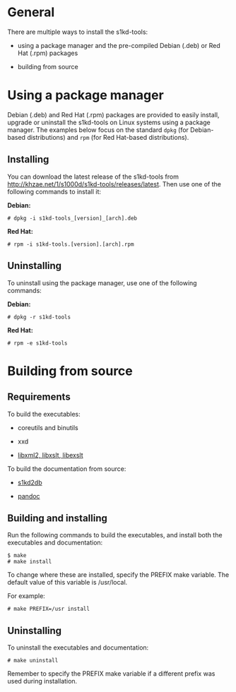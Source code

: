 General
=======

There are multiple ways to install the s1kd-tools:

-   using a package manager and the pre-compiled Debian (.deb) or Red
    Hat (.rpm) packages

-   building from source

Using a package manager
=======================

Debian (.deb) and Red Hat (.rpm) packages are provided to easily
install, upgrade or uninstall the s1kd-tools on Linux systems using a
package manager. The examples below focus on the standard `dpkg` (for
Debian-based distributions) and `rpm` (for Red Hat-based distributions).

Installing
----------

You can download the latest release of the s1kd-tools from
<http://khzae.net/1/s1000d/s1kd-tools/releases/latest>. Then use one of
the following commands to install it:

**Debian:**

    # dpkg -i s1kd-tools_[version]_[arch].deb

**Red Hat:**

    # rpm -i s1kd-tools.[version].[arch].rpm

Uninstalling
------------

To uninstall using the package manager, use one of the following
commands:

**Debian:**

    # dpkg -r s1kd-tools

**Red Hat:**

    # rpm -e s1kd-tools

Building from source
====================

Requirements
------------

To build the executables:

-   coreutils and binutils

-   xxd

-   [libxml2, libxslt, libexslt](http://xmlsoft.org)

To build the documentation from source:

-   [s1kd2db](http://github.com/kibook/s1kd2db)

-   [pandoc](https://pandoc.org/)

Building and installing
-----------------------

Run the following commands to build the executables, and install both
the executables and documentation:

    $ make
    # make install

To change where these are installed, specify the PREFIX make variable.
The default value of this variable is /usr/local.

For example:

    # make PREFIX=/usr install

Uninstalling
------------

To uninstall the executables and documentation:

    # make uninstall

Remember to specify the PREFIX make variable if a different prefix was
used during installation.

